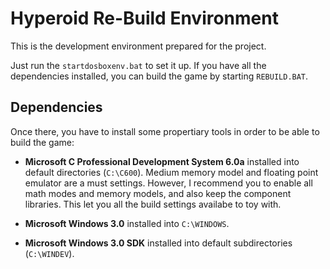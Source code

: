 Hyperoid Re-Build Environment
=============================

This is the development environment prepared for the project.

Just run the `startdosboxenv.bat` to set it up. If you have all the dependencies installed, you
can build the game by starting `REBUILD.BAT`.


Dependencies
------------

Once there, you have to install some propertiary tools in order to be able to build the game:

* **Microsoft C Professional Development System 6.0a** installed into default directories
  (`C:\C600`). Medium memory model and floating point emulator are a must settings. However, I
  recommend you to enable all math modes and memory models, and also keep the component
  libraries. This let you all the build settings availabe to toy with.

* **Microsoft Windows 3.0** installed into `C:\WINDOWS`.

* **Microsoft Windows 3.0 SDK** installed into default subdirectories (`C:\WINDEV`).

